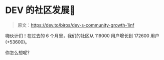 # DEV 的社区发展🥳

> 原文：<https://dev.to/biros/dev-s-community-growth-1inf>

嗨伙计们！在过去的 6 个月里，我们的社区从 119000 用户增长到 172600 用户(+53600)。

你怎么想呢?